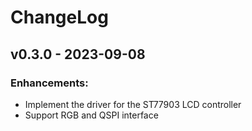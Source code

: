 # ChangeLog

## v0.3.0 - 2023-09-08

### Enhancements:

* Implement the driver for the ST77903 LCD controller
* Support RGB and QSPI interface
